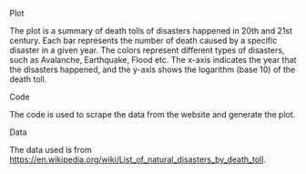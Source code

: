 Plot

The plot is a summary of death tolls of disasters happened in 20th and 21st century. Each bar represents the number of death caused by a specific disaster in a given year. The colors represent different types of disasters, such as Avalanche, Earthquake, Flood etc. The x-axis indicates the year that the disasters happened, and the y-axis shows the logarithm (base 10) of the death toll.

Code

The code is used to scrape the data from the website and generate the plot.

Data

The data used is from https://en.wikipedia.org/wiki/List_of_natural_disasters_by_death_toll.
